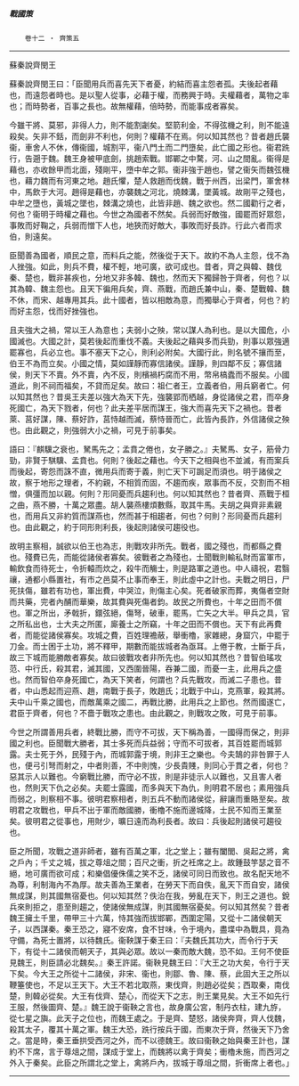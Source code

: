 

##### 戰國策
　　`卷十二 ‧ 齊策五`

* * *

蘇秦說齊閔王

蘇秦說齊閔王曰：「臣聞用兵而喜先天下者憂，約結而喜主怨者孤。夫後起者藉也，而遠怨者時也。是以聖人從事，必藉于權，而務興于時。夫權藉者，萬物之率也；而時勢者，百事之長也。故無權藉，倍時勢，而能事成者寡矣。

今雖干將、莫邪，非得人力，則不能割劌矣。堅箭利金，不得弦機之利，則不能遠殺矣。矢非不銛，而劍非不利也，何則？權藉不在焉。何以知其然也？昔者趙氏襲衞，車舍人不休，傳衞國，城割平，衞八門土而二門墮矣，此亡國之形也。衞君跣行，告遡于魏。魏王身被甲底劍，挑趙索戰。邯鄲之中騖，河、山之間亂。衞得是藉也，亦收餘甲而北面，殘剛平，墮中牟之郭。衞非強于趙也，譬之衞矢而魏弦機也，藉力魏而有河東之地。趙氏懼，楚人救趙而伐魏，戰于州西，出梁門，軍舍林中，馬飲于大河。趙得是藉也，亦襲魏之河北，燒棘溝，墜黃城。故剛平之殘也，中牟之墮也，黃城之墜也，棘溝之燒也，此皆非趙、魏之欲也。然二國勸行之者，何也？衞明于時權之藉也。今世之為國者不然矣。兵弱而好敵強，國罷而好眾怨，事敗而好鞠之，兵弱而憎下人也，地狹而好敵大，事敗而好長詐。行此六者而求伯，則遠矣。

臣聞善為國者，順民之意，而料兵之能，然後從于天下。故約不為人主怨，伐不為人挫強。如此，則兵不費，權不輕，地可廣，欲可成也。昔者，齊之與韓、魏伐秦、楚也，戰非甚疾也，分地又非多韓、魏也，然而天下獨歸咎于齊者，何也？以其為韓、魏主怨也。且天下徧用兵矣，齊、燕戰，而趙氏兼中山，秦、楚戰韓、魏不休，而宋、越專用其兵。此十國者，皆以相敵為意，而獨舉心于齊者，何也？約而好主怨，伐而好挫強也。

且夫強大之禍，常以王人為意也；夫弱小之殃，常以謀人為利也。是以大國危，小國滅也。大國之計，莫若後起而重伐不義。夫後起之藉與多而兵勁，則事以眾強適罷寡也，兵必立也。事不塞天下之心，則利必附矣。大國行此，則名號不攘而至，伯王不為而立矣。小國之情，莫如謹靜而寡信諸侯。謹靜，則四鄰不反；寡信諸侯，則天下不賣。外不賣，內不反，則檳禍朽腐而不用，幣帛槁蠹而不服矣。小國道此，則不祠而福矣，不貸而足矣。故曰：祖仁者王，立義者伯，用兵窮者亡。何以知其然也？昔吳王夫差以強大為天下先，強襲郢而栖越，身從諸侯之君，而卒身死國亡，為天下戮者，何也？此夫差平居而謀王，強大而喜先天下之禍也。昔者萊、莒好謀，陳、蔡好詐，莒恃越而滅，蔡恃晉而亡，此皆內長詐，外信諸侯之殃也。由此觀之，則強弱大小之禍，可見于前事矣。

語曰：『麒驥之衰也，駑馬先之；孟賁之倦也，女子勝之。』夫駑馬、女子，筋骨力勁，非賢于騏驥、孟賁也。何則？後起之藉也。今天下之相與也不並滅，有而案兵而後起，寄怨而誅不直，微用兵而寄于義，則亡天下可跼足而須也。明于諸侯之故，察于地形之理者，不約親，不相質而固，不趨而疾，眾事而不反，交割而不相憎，俱彊而加以親。何則？形同憂而兵趨利也。何以知其然也？昔者齊、燕戰于桓之曲，燕不勝，十萬之眾盡。胡人襲燕樓煩數縣，取其牛馬。夫胡之與齊非素親也，而用兵又非約質而謀燕也，然而甚于相趨者，何也？何則？形同憂而兵趨利也。由此觀之，約于同形則利長，後起則諸侯可趨役也。

故明主察相，誠欲以伯王也為志，則戰攻非所先。戰者，國之殘也，而都縣之費也。殘費已先，而能從諸侯者寡矣。彼戰者之為殘也，士聞戰則輸私財而富軍巿，輸飲食而待死士，令折轅而炊之，殺牛而觴士，則是路軍之道也。中人禱祝，君翳禳，通都小縣置社，有巿之邑莫不止事而奉王，則此虛中之計也。夫戰之明日，尸死扶傷，雖若有功也，軍出費，中哭泣，則傷主心矣。死者破家而葬，夷傷者空財而共藥，完者內酺而華樂，故其費與死傷者鈞。故民之所費也，十年之田而不償也。軍之所出，矛戟折，鐶弦絕，傷弩，破車，罷馬，亡矢之大半。甲兵之具，官之所私出也，士大夫之所匿，廝養士之所竊，十年之田而不償也。天下有此再費者，而能從諸侯寡矣。攻城之費，百姓理襜蔽，舉衝櫓，家雜總，身窟穴，中罷于刀金。而士困于土功，將不釋甲，期數而能拔城者為亟耳。上倦于教，士斷于兵，故三下城而能勝敵者寡矣。故曰彼戰攻者非所先也。何以知其然也？昔智伯瑤攻范、中行氏，殺其君，滅其國，又西圍晉陽，吞兼二國，而憂一主，此用兵之盛也。然而智伯卒身死國亡，為天下笑者，何謂也？兵先戰攻，而滅二子患也。昔者，中山悉起而迎燕、趙，南戰于長子，敗趙氏；北戰于中山，克燕軍，殺其將。夫中山千乘之國也，而敵萬乘之國二，再戰比勝，此用兵之上節也。然而國遂亡，君臣于齊者，何也？不嗇于戰攻之患也。由此觀之，則戰攻之敗，可見于前事。

今世之所謂善用兵者，終戰比勝，而守不可拔，天下稱為善，一國得而保之，則非國之利也。臣聞戰大勝者，其士多死而兵益弱；守而不可拔者，其百姓罷而城郭露。夫士死于外，民殘于內，而城郭露于境，則非王之樂也。今夫鵠的非咎罪于人也，便弓引弩而射之，中者則善，不中則愧，少長貴賤，則同心于貫之者，何也？惡其示人以難也。今窮戰比勝，而守必不拔，則是非徒示人以難也，又且害人者也，然則天下仇之必矣。夫罷士露國，而多與天下為仇，則明君不居也；素用強兵而弱之，則察相不事。彼明君察相者，則五兵不動而諸侯從，辭讓而重賂至矣。故明君之攻戰也，甲兵不出于軍而敵國勝，衝櫓不施而邊城降，士民不知而王業至矣。彼明君之從事也，用財少，曠日遠而為利長者。故曰：兵後起則諸侯可趨役也。

臣之所聞，攻戰之道非師者，雖有百萬之軍，北之堂上；雖有闔閭、吳起之將，禽之戶內；千丈之城，拔之尊俎之間；百尺之衝，折之衽席之上。故鍾鼓竽瑟之音不絕，地可廣而欲可成；和樂倡優侏儒之笑不乏，諸侯可同日而致也。故名配天地不為尊，利制海內不為厚。故夫善為王業者，在勞天下而自佚，亂天下而自安，諸侯無成謀，則其國無宿憂也。何以知其然？佚治在我，勞亂在天下，則王之道也。銳兵來則拒之，患至則趨之，使諸侯無成謀，則其國無宿憂矣。何以知其然矣？昔者魏王擁土千里，帶甲三十六萬，恃其強而拔邯鄲，西圍定陽，又從十二諸侯朝天子，以西謀秦。秦王恐之，寢不安席，食不甘味，令于境內，盡堞中為戰具，竟為守備，為死士置將，以待魏氏。衞鞅謀于秦王曰：『夫魏氏其功大，而令行于天下，有從十二諸侯而朝天子，其與必眾。故以一秦而敵大魏，恐不如。王何不使臣見魏王，則臣請必北魏矣。』秦王許諾。衞鞅見魏王曰：『大王之功大矣，令行于天下矣。今大王之所從十二諸侯，非宋、衞也，則鄒、魯、陳、蔡，此固大王之所以鞭箠使也，不足以王天下。大王不若北取燕，東伐齊，則趙必從矣；西取秦，南伐楚，則韓必從矣。大王有伐齊、楚心，而從天下之志，則王業見矣。大王不如先行王服，然後圖齊、楚。』魏王說于衞鞅之言也，故身廣公宮，制丹衣柱，建九斿，從七星之旟。此天子之位也，而魏王處之。于是齊、楚怒，諸侯奔齊，齊人伐魏，殺其太子，覆其十萬之軍。魏王大恐，跣行按兵于國，而東次于齊，然後天下乃舍之。當是時，秦王垂拱受西河之外，而不以德魏王。故曰衞鞅之始與秦王計也，謀約不下席，言于尊俎之間，謀成于堂上，而魏將以禽于齊矣；衝櫓未施，而西河之外入于秦矣。此臣之所謂北之堂上，禽將戶內，拔城于尊俎之間，折衝席上者也。」

* * *

